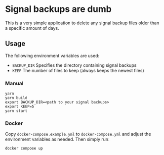 # Signal backups are dumb

This is a very simple application to delete any signal backup files older than a specific amount of days.

## Usage

The following environment variables are used:
 - `BACKUP_DIR` Specifies the directory containing signal backups
 - `KEEP` The number of files to keep (always keeps the newest files)

### Manual

    yarn
    yarn build
    export BACKUP_DIR=<path to your signal backups>
    export KEEP=5
    yarn start

### Docker

Copy `docker-compose.example.yml` to `docker-compose.yml` and adjust the environment variables as needed. Then simply run:

    docker compose up
